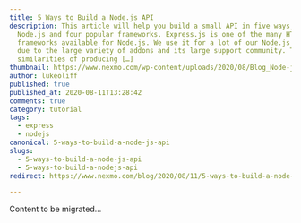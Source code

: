 ```yaml
---
title: 5 Ways to Build a Node.js API
description: This article will help you build a small API in five ways, using
  Node.js and four popular frameworks. Express.js is one of the many HTTP
  frameworks available for Node.js. We use it for a lot of our Node.js content,
  due to the large variety of addons and its large support community. The
  similarities of producing […]
thumbnail: https://www.nexmo.com/wp-content/uploads/2020/08/Blog_Node-js_APIs_1200x600.png
author: lukeoliff
published: true
published_at: 2020-08-11T13:28:42
comments: true
category: tutorial
tags:
  - express
  - nodejs
canonical: 5-ways-to-build-a-node-js-api
slugs:
  - 5-ways-to-build-a-node-js-api
  - 5-ways-to-build-a-nodejs-api
redirect: https://www.nexmo.com/blog/2020/08/11/5-ways-to-build-a-node-js-api

---
```

Content to be migrated...